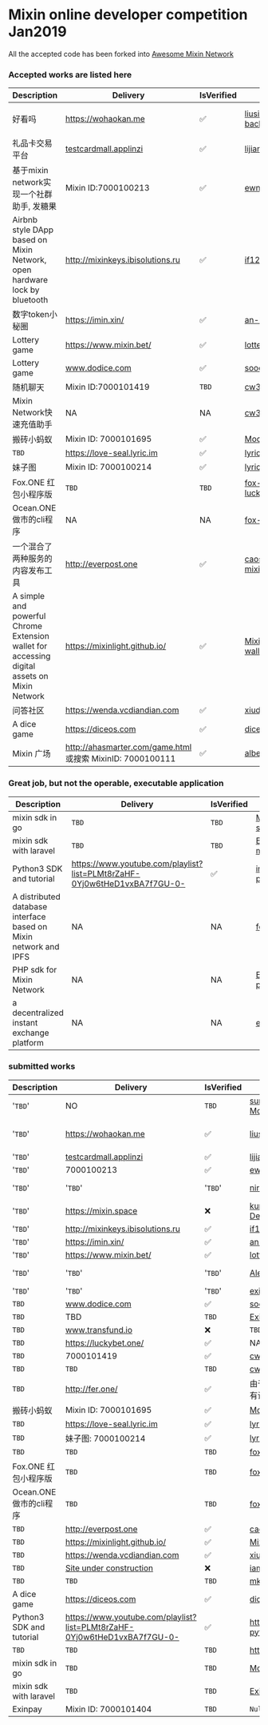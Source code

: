 # Mixin online developer competition Jan2019

All the accepted code has been forked into [Awesome Mixin Network](https://github.com/awesome-mixin-network)

### Accepted works are listed here
| Description | Delivery  | IsVerified | GithubAddress | CodeIsVerified |
|--|--|--|--|--|
| 好看吗| https://wohaokan.me | ✅ | [liusining/wohaokan.me-backend](https://github.com/liusining/wohaokan.me-backend)|✅  repo missing https://github.com/liusining/wohaokan.me-mixin-middleware|
|礼品卡交易平台| [testcardmall.applinzi](https://testcardmall.applinzi.com)| ✅ | [lijianld/superCardMall](https://github.com/lijianld/superCardMall)|✅|
| 基于mixin network实现一个社群助手, 发糖果| Mixin ID:7000100213| ✅ | [ewnk/grouphelper](https://github.com/ewnk/grouphelper) |✅|
| Airbnb style DApp based on Mixin Network, open hardware lock by bluetooth| http://mixinkeys.ibisolutions.ru| ✅ |[if1242/MixinKeys](https://github.com/if1242/MixinKeys) | ✅|
|数字token小秘圈| https://imin.xin/| ✅ | [an-lee/iminxin](https://github.com/an-lee/iminxin) |✅ |
| Lottery game| https://www.mixin.bet/| ✅ | [lotter1988/lottery](https://github.com/lotter1988/lottery) |✅|
| Lottery game| www.dodice.com| ✅ | [soooooooon/rock](https://github.com/soooooooon/rock) |✅|
| 随机聊天| Mixin ID:7000101419| `TBD` |[cw35/random-chat](https://github.com/cw35/random-chat) |✅|
| Mixin Network快速充值助手| NA | NA | [cw35/f1bank](https://github.com/cw35/f1bank) |✅|
| 搬砖小蚂蚁| Mixin ID: 7000101695| ✅ |[MooooonStar/ant](https://github.com/MooooonStar/ant) |✅|
| `TBD`| https://love-seal.lyric.im| ✅ |[lyricat/love-seal]( https://github.com/lyricat/love-seal) |✅|
| 妹子图| Mixin ID: 7000100214| ✅ | [lyricat/meizi-bot](https://github.com/lyricat/meizi-bot)|✅|
| Fox.ONE 红包小程序版| `TBD` | `TBD` | [fox-one/foxone-luckycoin-wxapp](https://github.com/fox-one/foxone-luckycoin-wxapp/)|✅ |
| Ocean.ONE做市的cli程序| NA | NA | [fox-one/oobid](https://github.com/fox-one/oobid/)|✅|
| 一个混合了两种服务的内容发布工具|  http://everpost.one| ✅ | [caosbad/ever-post-mixin-bot](https://github.com/caosbad/ever-post-mixin-bot) |✅|
| A simple and powerful Chrome Extension wallet for accessing digital assets on Mixin Network| https://mixinlight.github.io/| ✅ | [MixinLight/mixin-light-wallet](https://github.com/MixinLight/mixin-light-wallet) |✅|
| 问答社区| https://wenda.vcdiandian.com| ✅ | [xiudongy/flarum](https://github.com/xiudongy/flarum) |✅|
| A dice game | https://diceos.com | ✅ |[diceos/diceos-p](https://github.com/diceos/diceos-p)|✅|
| Mixin 广场                                                   | http://ahasmarter.com/game.html 或搜索 MixinID: 7000100111 | ✅          | [albertschr/mixin_square](https://github.com/albertschr/mixin_square) | ✅                                                            |



### Great job, but not the operable, executable application
| Description | Delivery  | IsVerified | GithubAddress | CodeIsVerified |
|--|--|--|--|--|
| mixin sdk in go| `TBD`| `TBD`|  [MooooonStar/mixin-sdk-go](https://github.com/MooooonStar/mixin-sdk-go) |✅ |
| mixin sdk with laravel| `TBD`| `TBD`|  [ExinOne/laravel-mixin-sdk](https://github.com/ExinOne/laravel-mixin-sdk) |✅ |
| Python3 SDK and tutorial| https://www.youtube.com/playlist?list=PLMt8rZaHF-0Yj0w6tHeD1vxBA7f7GU-0-| ✅| [includeleec/mixin-python3-sdk](https://github.com/includeleec/mixin-python3-sdk) | ✅
| A distributed database interface based on Mixin network and IPFS| NA| NA | [fox-one/f1db](https://github.com/fox-one/f1db)|✅ |
| PHP sdk for Mixin Network| NA | NA | [ExinOne/mixin-sdk-php](https://github.com/ExinOne/mixin-sdk-php) |✅|
| a decentralized instant exchange platform| NA| NA | [exinone/exincore](https://github.com/exinone/exincore) |✅|

### submitted works


| Description | Delivery  | IsVerified | GithubAddress | CodeIsVerified |
|--|--|--|--|--|
| '`TBD`'| NO | `TBD` |[sumanthwhy/smart-Energy-Monitoring](https://github.com/sumanthwhy/smart-Energy-Monitoring)| `TBD` |
| '`TBD`'| https://wohaokan.me | ✅ | [liusining/wohaokan.me-backend](https://github.com/liusining/wohaokan.me-backend)|✅  repo missing https://github.com/liusining/wohaokan.me-mixin-middleware|
| '`TBD`'| [testcardmall.applinzi](https://testcardmall.applinzi.com)| ✅ | [lijianld/superCardMall](https://github.com/lijianld/superCardMall)|✅|
| '`TBD`'| 7000100213| ✅ | [ewnk/grouphelper](https://github.com/ewnk/grouphelper) |✅|
| '`TBD`'| '`TBD`'| '`TBD`' | [nirdesh27/regionalTransport-system](https://github.com/nirdesh27/regionalTransport-system) |❌ use EOS to create Application instead of Mixin |
| '`TBD`'| https://mixin.space| ❌ | [kurisu-public/Mixin-Decentralization-BBS](https://github.com/kurisu-public/Mixin-Decentralization-BBS)|'`TBD`' |
| '`TBD`'| http://mixinkeys.ibisolutions.ru| ✅ |[if1242/MixinKeys](https://github.com/if1242/MixinKeys) | ✅|
| '`TBD`'| https://imin.xin/| ✅ | [an-lee/iminxin](https://github.com/an-lee/iminxin) |✅ |
| '`TBD`'| https://www.mixin.bet/| ✅ | [lotter1988/lottery](https://github.com/lotter1988/lottery) |✅|
| '`TBD`'| '`TBD`'| '`TBD`' | [Alexygui/Gobang](https://github.com/Alexygui/Gobang)| ❌ use ETH to create Application instead of Mixin|
| '`TBD`'| '`TBD`'| '`TBD`' | [exinone/exincore](https://github.com/exinone/exincore) |✅|
| `TBD`| www.dodice.com| ✅ | [soooooooon/rock](https://github.com/soooooooon/rock) |✅|
| `TBD`| TBD| `TBD` | [ExinOne/mixin-sdk-php](https://github.com/ExinOne/mixin-sdk-php) |✅|
| `TBD`| www.transfund.io| ❌ | `TBD`|See the attachment below |
| `TBD`| https://luckybet.one/| ✅ | NA |`TBD` |
| `TBD`| 7000101419| ✅ |[cw35/random-chat](https://github.com/cw35/random-chat) |`TBD` |
| `TBD`| `TBD`| `TBD` | [cw35/f1bank](https://github.com/cw35/f1bank) |`TBD`|
| `TBD`| http://fer.one/| ✅ | 由于项目属于应用类，是非开源所有没有设立GitHub，只有gitlab，不好意思 |`TBD`|
| 搬砖小蚂蚁| Mixin ID: 7000101695| ✅ |[MooooonStar/ant](https://github.com/MooooonStar/ant) |✅|
| `TBD`| https://love-seal.lyric.im| ✅ |[lyricat/love-seal]( https://github.com/lyricat/love-seal) |✅|
| `TBD`| 妹子图: 7000100214| ✅ | [lyricat/meizi-bot](https://github.com/lyricat/meizi-bot)|✅|
| `TBD`| `TBD`| `TBD` | [fox-one/f1db](https://github.com/fox-one/f1db)|✅ |
| Fox.ONE 红包小程序版| `TBD` | `TBD` | [fox-one/foxone-luckycoin-wxapp](https://github.com/fox-one/foxone-luckycoin-wxapp/)|✅ |
| Ocean.ONE做市的cli程序| `TBD` | `TBD` | [fox-one/oobid](https://github.com/fox-one/oobid/)|✅|
| `TBD`|  http://everpost.one| ✅ | [caosbad/ever-post-mixin-bot](https://github.com/caosbad/ever-post-mixin-bot) |✅|
| `TBD`| https://mixinlight.github.io/| ✅ | [MixinLight/mixin-light-wallet](https://github.com/MixinLight/mixin-light-wallet) |✅|
| `TBD`| https://wenda.vcdiandian.com| ✅ | [xiudongy/flarum](https://github.com/xiudongy/flarum) |✅|
| `TBD`| [Site under construction](https://shubhamkarala.github.io/melexa-web/)| ❌ | [iamkumarji/MixinApp-Hackinators-](https://github.com/iamkumarji/MixinApp-Hackinators-) |?Where is alexa code|
| `TBD`| `TBD`| `TBD` | [mkohli21/BlockGrants](https://github.com/mkohli21/BlockGrants) |✅|
| A dice game | https://diceos.com | ✅ |[diceos/diceos-p](https://github.com/diceos/diceos-p)|✅|
| Python3 SDK and tutorial| https://www.youtube.com/playlist?list=PLMt8rZaHF-0Yj0w6tHeD1vxBA7f7GU-0-| ✅| https://github.com/includeleec/mixin-python3-sdk | ✅
| `TBD`| `TBD`| `TBD`|  https://github.com/HiZhongxh/Donate | ❌ based ethereum?
| mixin sdk in go| `TBD`| `TBD`|  [MooooonStar/mixin-sdk-go](https://github.com/MooooonStar/mixin-sdk-go) |✅ |
| mixin sdk with laravel| `TBD`| `TBD`|  [ExinOne/laravel-mixin-sdk](https://github.com/ExinOne/laravel-mixin-sdk) |✅ |
| Exinpay | Mixin ID: 7000101404| `TBD`|  `Null` |`TBD`|
